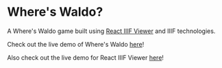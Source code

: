 # Where's Waldo?

A Where's Waldo game built using [React IIIF Viewer](https://github.com/eslawski/react-iiif-viewer) and IIIF technologies. 

Check out the live demo of Where's Waldo [here](https://eslawski.github.io/where-is-waldo/)!

Also check out the live demo for React IIIF Viewer [here](https://eslawski.github.io/react-iiif-viewer/)!
